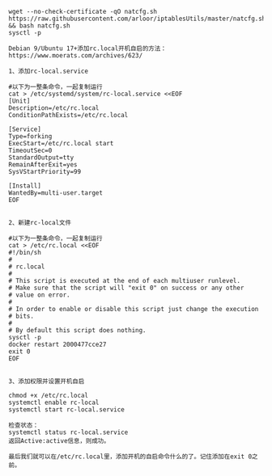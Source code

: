    
    
    wget --no-check-certificate -qO natcfg.sh https://raw.githubusercontent.com/arloor/iptablesUtils/master/natcfg.sh && bash natcfg.sh
    sysctl -p
    
    Debian 9/Ubuntu 17+添加rc.local开机自启的方法：
    https://www.moerats.com/archives/623/
    
    1、添加rc-local.service

    #以下为一整条命令，一起复制运行
    cat > /etc/systemd/system/rc-local.service <<EOF
    [Unit]
    Description=/etc/rc.local
    ConditionPathExists=/etc/rc.local
 
    [Service]
    Type=forking
    ExecStart=/etc/rc.local start
    TimeoutSec=0
    StandardOutput=tty
    RemainAfterExit=yes
    SysVStartPriority=99
 
    [Install]
    WantedBy=multi-user.target
    EOF


    2、新建rc-local文件

    #以下为一整条命令，一起复制运行
    cat > /etc/rc.local <<EOF
    #!/bin/sh
    #
    # rc.local
    #
    # This script is executed at the end of each multiuser runlevel.
    # Make sure that the script will "exit 0" on success or any other
    # value on error.
    #
    # In order to enable or disable this script just change the execution
    # bits.
    #
    # By default this script does nothing.
    sysctl -p
    docker restart 2000477cce27
    exit 0
    EOF


    3、添加权限并设置开机自启
    
    chmod +x /etc/rc.local
    systemctl enable rc-local
    systemctl start rc-local.service

    检查状态：
    systemctl status rc-local.service
    返回Active:active信息，则成功。
    
    最后我们就可以在/etc/rc.local里，添加开机的自启命令什么的了。记住添加在exit 0之前。

